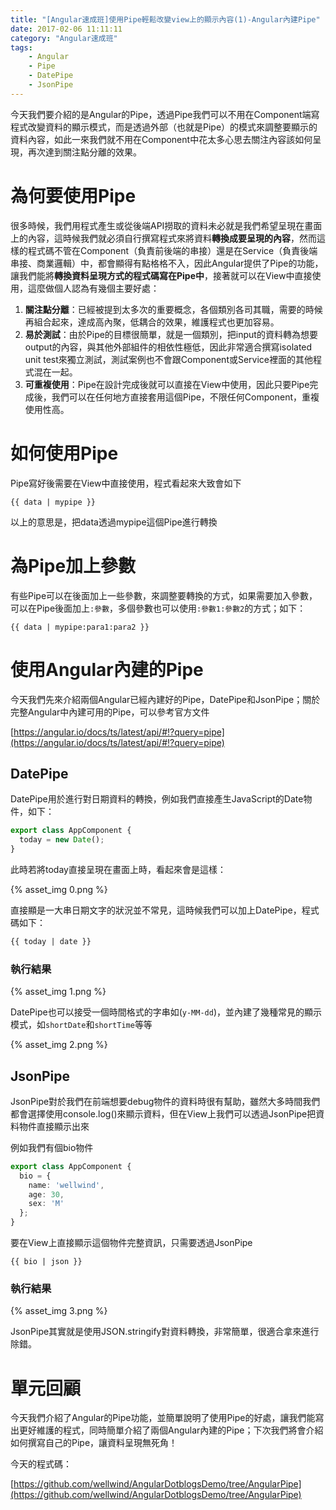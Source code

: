 ```yaml
---
title: "[Angular速成班]使用Pipe輕鬆改變view上的顯示內容(1)-Angular內建Pipe"
date: 2017-02-06 11:11:11
category: "Angular速成班"
tags:
    - Angular
    - Pipe
    - DatePipe
    - JsonPipe
---
```

今天我們要介紹的是Angular的Pipe，透過Pipe我們可以不用在Component端寫程式改變資料的顯示模式，而是透過外部（也就是Pipe）的模式來調整要顯示的資料內容，如此一來我們就不用在Component中花太多心思去關注內容該如何呈現，再次達到關注點分離的效果。

<!-- more -->

# 為何要使用Pipe

很多時候，我們用程式產生或從後端API撈取的資料未必就是我們希望呈現在畫面上的內容，這時候我們就必須自行撰寫程式來將資料**轉換成要呈現的內容**，然而這樣的程式碼不管在Component（負責前後端的串接）還是在Service（負責後端串接、商業邏輯）中，都會顯得有點格格不入，因此Angular提供了Pipe的功能，讓我們能將**轉換資料呈現方式的程式碼寫在Pipe中**，接著就可以在View中直接使用，這麼做個人認為有幾個主要好處：

1. **關注點分離**：已經被提到太多次的重要概念，各個類別各司其職，需要的時候再組合起來，達成高內聚，低耦合的效果，維護程式也更加容易。
2. **易於測試**：由於Pipe的目標很簡單，就是一個類別，把input的資料轉為想要output的內容，與其他外部組件的相依性極低，因此非常適合撰寫isolated unit test來獨立測試，測試案例也不會跟Component或Service裡面的其他程式混在一起。
3. **可重複使用**：Pipe在設計完成後就可以直接在View中使用，因此只要Pipe完成後，我們可以在任何地方直接套用這個Pipe，不限任何Component，重複使用性高。

# 如何使用Pipe

Pipe寫好後需要在View中直接使用，程式看起來大致會如下

```
{{ data | mypipe }}
```

以上的意思是，把data透過mypipe這個Pipe進行轉換

# 為Pipe加上參數

有些Pipe可以在後面加上一些參數，來調整要轉換的方式，如果需要加入參數，可以在Pipe後面加上`:參數`，多個參數也可以使用`:參數1:參數2`的方式；如下：

```
{{ data | mypipe:para1:para2 }}
```

# 使用Angular內建的Pipe

今天我們先來介紹兩個Angular已經內建好的Pipe，DatePipe和JsonPipe；關於完整Angular中內建可用的Pipe，可以參考官方文件

[https://angular.io/docs/ts/latest/api/#!?query=pipe](https://angular.io/docs/ts/latest/api/#!?query=pipe)

## DatePipe

DatePipe用於進行對日期資料的轉換，例如我們直接產生JavaScript的Date物件，如下：

```typescript
export class AppComponent {
  today = new Date();
}
```

此時若將today直接呈現在畫面上時，看起來會是這樣：

{% asset_img 0.png %}

直接顯是一大串日期文字的狀況並不常見，這時候我們可以加上DatePipe，程式碼如下：

```html
{{ today | date }}
```

### 執行結果

{% asset_img 1.png %}

DatePipe也可以接受一個時間格式的字串如(`y-MM-dd`)，並內建了幾種常見的顯示模式，如`shortDate`和`shortTime`等等

{% asset_img 2.png %}

## JsonPipe

JsonPipe對於我們在前端想要debug物件的資料時很有幫助，雖然大多時間我們都會選擇使用console.log()來顯示資料，但在View上我們可以透過JsonPipe把資料物件直接顯示出來

例如我們有個bio物件

```typescript
export class AppComponent {
  bio = {
    name: 'wellwind',
    age: 30,
    sex: 'M'
  };
}
```

要在View上直接顯示這個物件完整資訊，只需要透過JsonPipe

```
{{ bio | json }}
```

### 執行結果

{% asset_img 3.png %}

JsonPipe其實就是使用JSON.stringify對資料轉換，非常簡單，很適合拿來進行除錯。

# 單元回顧

今天我們介紹了Angular的Pipe功能，並簡單說明了使用Pipe的好處，讓我們能寫出更好維護的程式，同時簡單介紹了兩個Angular內建的Pipe；下次我們將會介紹如何撰寫自己的Pipe，讓資料呈現無死角！

今天的程式碼：

[https://github.com/wellwind/AngularDotblogsDemo/tree/AngularPipe](https://github.com/wellwind/AngularDotblogsDemo/tree/AngularPipe)
